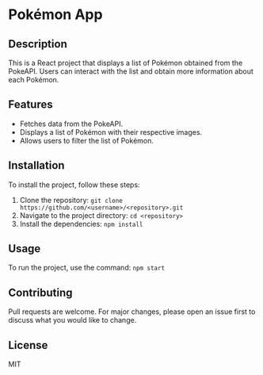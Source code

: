 # Pokémon App

## Description

This is a React project that displays a list of Pokémon obtained from the PokeAPI. Users can interact with the list and obtain more information about each Pokémon.

## Features

- Fetches data from the PokeAPI.
- Displays a list of Pokémon with their respective images.
- Allows users to filter the list of Pokémon.

## Installation

To install the project, follow these steps:

1. Clone the repository: `git clone https://github.com/<username>/<repository>.git`
2. Navigate to the project directory: `cd <repository>`
3. Install the dependencies: `npm install`

## Usage

To run the project, use the command: `npm start`

## Contributing

Pull requests are welcome. For major changes, please open an issue first to discuss what you would like to change.

## License

MIT
